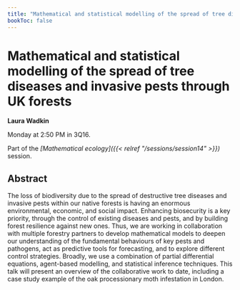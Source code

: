 ```yaml
---
title: "Mathematical and statistical modelling of the spread of tree diseases and invasive pests through UK forests  "
bookToc: false
---
```


# Mathematical and statistical modelling of the spread of tree diseases and invasive pests through UK forests  

**Laura Wadkin**

Monday at 2:50 PM in 3Q16.

Part of the *[Mathematical ecology]({{< relref "/sessions/session14" >}})* session.

## Abstract

The loss of biodiversity due to the spread of destructive tree diseases and invasive pests within our native forests is having an enormous environmental, economic, and social impact. Enhancing biosecurity is a key priority, through the control of existing diseases and pests, and by building forest resilience against new ones. Thus, we are working in collaboration with multiple forestry partners to develop mathematical models to deepen our understanding of the fundamental behaviours of key pests and pathogens, act as predictive tools for forecasting, and to explore different control strategies. Broadly, we use a combination of partial differential equations, agent-based modelling, and statistical inference techniques. This talk will present an overview of the collaborative work to date, including a case study example of the oak processionary moth infestation in London.


